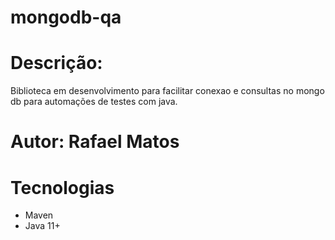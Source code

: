 # mongodb-qa
# Descrição:
Biblioteca em desenvolvimento para facilitar conexao e consultas no mongo db para automações de testes com java.


# Autor: Rafael Matos

# Tecnologias
- Maven
- Java 11+
